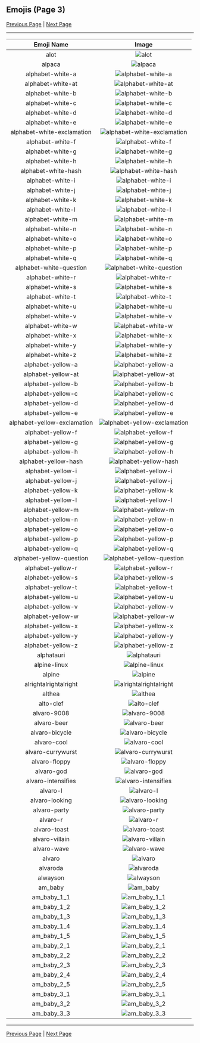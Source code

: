 
## Emojis (Page 3)

[Previous Page](/docs/hc/page-a-0002.md)
  | [Next Page](/docs/hc/page-a-0004.md)

<hr />

|Emoji Name|Image|
| :-: | :-: |
|alot| ![alot](/emojis/hc/alot.png)|
|alpaca| ![alpaca](/emojis/hc/alpaca.png)|
|alphabet-white-a| ![alphabet-white-a](/emojis/hc/alphabet-white-a.png)|
|alphabet-white-at| ![alphabet-white-at](/emojis/hc/alphabet-white-at.png)|
|alphabet-white-b| ![alphabet-white-b](/emojis/hc/alphabet-white-b.png)|
|alphabet-white-c| ![alphabet-white-c](/emojis/hc/alphabet-white-c.png)|
|alphabet-white-d| ![alphabet-white-d](/emojis/hc/alphabet-white-d.png)|
|alphabet-white-e| ![alphabet-white-e](/emojis/hc/alphabet-white-e.png)|
|alphabet-white-exclamation| ![alphabet-white-exclamation](/emojis/hc/alphabet-white-exclamation.png)|
|alphabet-white-f| ![alphabet-white-f](/emojis/hc/alphabet-white-f.png)|
|alphabet-white-g| ![alphabet-white-g](/emojis/hc/alphabet-white-g.png)|
|alphabet-white-h| ![alphabet-white-h](/emojis/hc/alphabet-white-h.png)|
|alphabet-white-hash| ![alphabet-white-hash](/emojis/hc/alphabet-white-hash.png)|
|alphabet-white-i| ![alphabet-white-i](/emojis/hc/alphabet-white-i.png)|
|alphabet-white-j| ![alphabet-white-j](/emojis/hc/alphabet-white-j.png)|
|alphabet-white-k| ![alphabet-white-k](/emojis/hc/alphabet-white-k.png)|
|alphabet-white-l| ![alphabet-white-l](/emojis/hc/alphabet-white-l.png)|
|alphabet-white-m| ![alphabet-white-m](/emojis/hc/alphabet-white-m.png)|
|alphabet-white-n| ![alphabet-white-n](/emojis/hc/alphabet-white-n.png)|
|alphabet-white-o| ![alphabet-white-o](/emojis/hc/alphabet-white-o.png)|
|alphabet-white-p| ![alphabet-white-p](/emojis/hc/alphabet-white-p.png)|
|alphabet-white-q| ![alphabet-white-q](/emojis/hc/alphabet-white-q.png)|
|alphabet-white-question| ![alphabet-white-question](/emojis/hc/alphabet-white-question.png)|
|alphabet-white-r| ![alphabet-white-r](/emojis/hc/alphabet-white-r.png)|
|alphabet-white-s| ![alphabet-white-s](/emojis/hc/alphabet-white-s.png)|
|alphabet-white-t| ![alphabet-white-t](/emojis/hc/alphabet-white-t.png)|
|alphabet-white-u| ![alphabet-white-u](/emojis/hc/alphabet-white-u.png)|
|alphabet-white-v| ![alphabet-white-v](/emojis/hc/alphabet-white-v.png)|
|alphabet-white-w| ![alphabet-white-w](/emojis/hc/alphabet-white-w.png)|
|alphabet-white-x| ![alphabet-white-x](/emojis/hc/alphabet-white-x.png)|
|alphabet-white-y| ![alphabet-white-y](/emojis/hc/alphabet-white-y.png)|
|alphabet-white-z| ![alphabet-white-z](/emojis/hc/alphabet-white-z.png)|
|alphabet-yellow-a| ![alphabet-yellow-a](/emojis/hc/alphabet-yellow-a.png)|
|alphabet-yellow-at| ![alphabet-yellow-at](/emojis/hc/alphabet-yellow-at.png)|
|alphabet-yellow-b| ![alphabet-yellow-b](/emojis/hc/alphabet-yellow-b.png)|
|alphabet-yellow-c| ![alphabet-yellow-c](/emojis/hc/alphabet-yellow-c.png)|
|alphabet-yellow-d| ![alphabet-yellow-d](/emojis/hc/alphabet-yellow-d.png)|
|alphabet-yellow-e| ![alphabet-yellow-e](/emojis/hc/alphabet-yellow-e.png)|
|alphabet-yellow-exclamation| ![alphabet-yellow-exclamation](/emojis/hc/alphabet-yellow-exclamation.png)|
|alphabet-yellow-f| ![alphabet-yellow-f](/emojis/hc/alphabet-yellow-f.png)|
|alphabet-yellow-g| ![alphabet-yellow-g](/emojis/hc/alphabet-yellow-g.png)|
|alphabet-yellow-h| ![alphabet-yellow-h](/emojis/hc/alphabet-yellow-h.png)|
|alphabet-yellow-hash| ![alphabet-yellow-hash](/emojis/hc/alphabet-yellow-hash.png)|
|alphabet-yellow-i| ![alphabet-yellow-i](/emojis/hc/alphabet-yellow-i.png)|
|alphabet-yellow-j| ![alphabet-yellow-j](/emojis/hc/alphabet-yellow-j.png)|
|alphabet-yellow-k| ![alphabet-yellow-k](/emojis/hc/alphabet-yellow-k.png)|
|alphabet-yellow-l| ![alphabet-yellow-l](/emojis/hc/alphabet-yellow-l.png)|
|alphabet-yellow-m| ![alphabet-yellow-m](/emojis/hc/alphabet-yellow-m.png)|
|alphabet-yellow-n| ![alphabet-yellow-n](/emojis/hc/alphabet-yellow-n.png)|
|alphabet-yellow-o| ![alphabet-yellow-o](/emojis/hc/alphabet-yellow-o.png)|
|alphabet-yellow-p| ![alphabet-yellow-p](/emojis/hc/alphabet-yellow-p.png)|
|alphabet-yellow-q| ![alphabet-yellow-q](/emojis/hc/alphabet-yellow-q.png)|
|alphabet-yellow-question| ![alphabet-yellow-question](/emojis/hc/alphabet-yellow-question.png)|
|alphabet-yellow-r| ![alphabet-yellow-r](/emojis/hc/alphabet-yellow-r.png)|
|alphabet-yellow-s| ![alphabet-yellow-s](/emojis/hc/alphabet-yellow-s.png)|
|alphabet-yellow-t| ![alphabet-yellow-t](/emojis/hc/alphabet-yellow-t.png)|
|alphabet-yellow-u| ![alphabet-yellow-u](/emojis/hc/alphabet-yellow-u.png)|
|alphabet-yellow-v| ![alphabet-yellow-v](/emojis/hc/alphabet-yellow-v.png)|
|alphabet-yellow-w| ![alphabet-yellow-w](/emojis/hc/alphabet-yellow-w.png)|
|alphabet-yellow-x| ![alphabet-yellow-x](/emojis/hc/alphabet-yellow-x.png)|
|alphabet-yellow-y| ![alphabet-yellow-y](/emojis/hc/alphabet-yellow-y.png)|
|alphabet-yellow-z| ![alphabet-yellow-z](/emojis/hc/alphabet-yellow-z.png)|
|alphatauri| ![alphatauri](/emojis/hc/alphatauri.png)|
|alpine-linux| ![alpine-linux](/emojis/hc/alpine-linux.png)|
|alpine| ![alpine](/emojis/hc/alpine.png)|
|alrightalrightalright| ![alrightalrightalright](/emojis/hc/alrightalrightalright.png)|
|althea| ![althea](/emojis/hc/althea.png)|
|alto-clef| ![alto-clef](/emojis/hc/alto-clef.jpg)|
|alvaro-9008| ![alvaro-9008](/emojis/hc/alvaro-9008.jpg)|
|alvaro-beer| ![alvaro-beer](/emojis/hc/alvaro-beer.png)|
|alvaro-bicycle| ![alvaro-bicycle](/emojis/hc/alvaro-bicycle.png)|
|alvaro-cool| ![alvaro-cool](/emojis/hc/alvaro-cool.png)|
|alvaro-currywurst| ![alvaro-currywurst](/emojis/hc/alvaro-currywurst.jpg)|
|alvaro-floppy| ![alvaro-floppy](/emojis/hc/alvaro-floppy.png)|
|alvaro-god| ![alvaro-god](/emojis/hc/alvaro-god.png)|
|alvaro-intensifies| ![alvaro-intensifies](/emojis/hc/alvaro-intensifies.gif)|
|alvaro-l| ![alvaro-l](/emojis/hc/alvaro-l.png)|
|alvaro-looking| ![alvaro-looking](/emojis/hc/alvaro-looking.gif)|
|alvaro-party| ![alvaro-party](/emojis/hc/alvaro-party.jpg)|
|alvaro-r| ![alvaro-r](/emojis/hc/alvaro-r.png)|
|alvaro-toast| ![alvaro-toast](/emojis/hc/alvaro-toast.png)|
|alvaro-villain| ![alvaro-villain](/emojis/hc/alvaro-villain.gif)|
|alvaro-wave| ![alvaro-wave](/emojis/hc/alvaro-wave.png)|
|alvaro| ![alvaro](/emojis/hc/alvaro.jpg)|
|alvaroda| ![alvaroda](/emojis/hc/alvaroda.png)|
|alwayson| ![alwayson](/emojis/hc/alwayson.png)|
|am_baby| ![am_baby](/emojis/hc/am_baby.png)|
|am_baby_1_1| ![am_baby_1_1](/emojis/hc/am_baby_1_1.png)|
|am_baby_1_2| ![am_baby_1_2](/emojis/hc/am_baby_1_2.png)|
|am_baby_1_3| ![am_baby_1_3](/emojis/hc/am_baby_1_3.png)|
|am_baby_1_4| ![am_baby_1_4](/emojis/hc/am_baby_1_4.png)|
|am_baby_1_5| ![am_baby_1_5](/emojis/hc/am_baby_1_5.png)|
|am_baby_2_1| ![am_baby_2_1](/emojis/hc/am_baby_2_1.png)|
|am_baby_2_2| ![am_baby_2_2](/emojis/hc/am_baby_2_2.png)|
|am_baby_2_3| ![am_baby_2_3](/emojis/hc/am_baby_2_3.png)|
|am_baby_2_4| ![am_baby_2_4](/emojis/hc/am_baby_2_4.png)|
|am_baby_2_5| ![am_baby_2_5](/emojis/hc/am_baby_2_5.png)|
|am_baby_3_1| ![am_baby_3_1](/emojis/hc/am_baby_3_1.png)|
|am_baby_3_2| ![am_baby_3_2](/emojis/hc/am_baby_3_2.png)|
|am_baby_3_3| ![am_baby_3_3](/emojis/hc/am_baby_3_3.png)|

<hr/>

[Previous Page](/docs/hc/page-a-0002.md)
  | [Next Page](/docs/hc/page-a-0004.md)